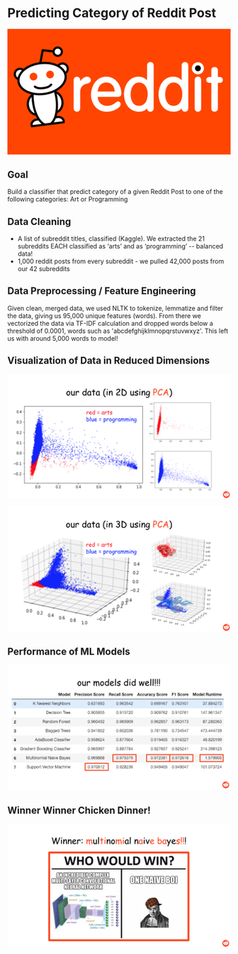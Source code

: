 # Predicting Category of Reddit Post

![header](Images/reddit.png)

## Goal
Build a classifier that predict category of a given Reddit Post to one of the following categories: Art or Programming

## Data Cleaning
- A list of subreddit titles, classified (Kaggle). We extracted the 21 subreddits EACH classified as ‘arts’ and as ‘programming’ -- balanced data!
- 1,000 reddit posts from every subreddit - we pulled 42,000 posts from our 42 subreddits

## Data Preprocessing / Feature Engineering
Given clean, merged data, we used NLTK to tokenize, lemmatize and filter the data, giving us 95,000 unique features (words). From there we vectorized the data via TF-IDF calculation and dropped words below a threshold of 0.0001, words such as 'abcdefghijklmnopqrstuvwxyz'. This left us with around 5,000 words to model!

## Visualization of Data in Reduced Dimensions
![header](Images/2d.png)

![header](Images/3d.png)

## Performance of ML Models
![header](Images/evaluation.png)

## Winner Winner Chicken Dinner!
![header](Images/mnb.png)
